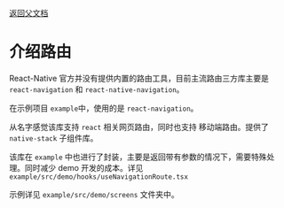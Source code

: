 [返回父文档](./index.md)

# 介绍路由

React-Native 官方并没有提供内置的路由工具，目前主流路由三方库主要是 `react-navigation` 和 `react-native-navigation`。

在示例项目 `example`中，使用的是 `react-navigation`。

从名字感觉该库支持 `react` 相关网页路由，同时也支持 移动端路由。提供了 `native-stack` 子组件库。

该库在 `example` 中也进行了封装，主要是返回带有参数的情况下，需要特殊处理。同时减少 demo 开发的成本。详见 `example/src/demo/hooks/useNavigationRoute.tsx`

示例详见 `example/src/demo/screens` 文件夹中。
